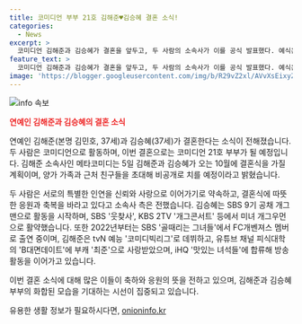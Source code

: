 ```yaml
---
title: 코미디언 부부 21호 김해준♥김승혜 결혼 소식!
categories:
  - News
excerpt: >
  코미디언 김해준과 김승혜가 결혼을 앞두고, 두 사람의 소속사가 이를 공식 발표했다. 예식은 가까운 지인들만을 초대해 비공개로 진행될 예정이며, 이들의 결혼 생활에 따뜻한 응원과 축복을 당부했다. 결혼 소식에는 동료 코미디언 이은지도 축하의 메시지를 전했다. 김해준과 김승혜는 각각 tvN 예능과 SBS의 공채 개그맨으로 활동하며, 앞으로도 더 많은 관심이 기대된다.
feature_text: >
  코미디언 김해준과 김승혜가 결혼을 앞두고, 두 사람의 소속사가 이를 공식 발표했다. 예식은 가까운 지인들만을 초대해 비공개로 진행될 예정이며, 이들의 결혼 생활에 따뜻한 응원과 축복을 당부했다. 결혼 소식에는 동료 코미디언 이은지도 축하의 메시지를 전했다. 김해준과 김승혜는 각각 tvN 예능과 SBS의 공채 개그맨으로 활동하며, 앞으로도 더 많은 관심이 기대된다.
image: 'https://blogger.googleusercontent.com/img/b/R29vZ2xl/AVvXsEixyZcFfHzMRdzZMjFBmAUKJYCLCGyLL1o632UiGVXcaFdKo_bkvkuCioo0uUKlGfBVcT3P84aROyZIXSBEx3Aw5nCQ3pTgDom1WDC4m8eifvWiAmWEEVb4x6G_l8C0QH225ldMjyaFvpxGEBGNO37VmDTDMHGhJPq73UglMfDca1-0aw/s1600/blogspot.png'
---
```


<p><img src="https://blogger.googleusercontent.com/img/b/R29vZ2xl/AVvXsEixyZcFfHzMRdzZMjFBmAUKJYCLCGyLL1o632UiGVXcaFdKo_bkvkuCioo0uUKlGfBVcT3P84aROyZIXSBEx3Aw5nCQ3pTgDom1WDC4m8eifvWiAmWEEVb4x6G_l8C0QH225ldMjyaFvpxGEBGNO37VmDTDMHGhJPq73UglMfDca1-0aw/s1600/blogspot.png" alt="info 속보" /></p>

<p><b><span style="color: #ee2323;">연예인 김해준과 김승혜의 결혼 소식</span></b></p>

<p>연예인 김해준(본명 김민호, 37세)과 김승혜(37세)가 결혼한다는 소식이 전해졌습니다. 두 사람은 코미디언으로 활동하며, 이번 결혼으로는 코미디언 21호 부부가 될 예정입니다. 김해준 소속사인 메타코미디는 5일 김해준과 김승혜가 오는 10월에 결혼식을 가질 계획이며, 양가 가족과 근처 친구들을 초대해 비공개로 치를 예정이라고 밝혔습니다.</p>

<p>두 사람은 서로의 특별한 인연을 신뢰와 사랑으로 이어가기로 약속하고, 결혼식에 따뜻한 응원과 축복을 바라고 있다고 소속사 측은 전했습니다. 김승혜는 SBS 9기 공채 개그맨으로 활동을 시작하며, SBS '웃찾사', KBS 2TV '개그콘서트' 등에서 미녀 개그우먼으로 활약했습니다. 또한 2022년부터는 SBS '골때리는 그녀들'에서 FC개벤져스 멤버로 출연 중이며, 김해준은 tvN 예능 '코미디빅리그'로 데뷔하고, 유튜브 채널 피식대학의 'B대면데이트'에 부캐 '최준'으로 사랑받았으며, iHQ '맛있는 녀석들'에 합류해 방송 활동을 이어가고 있습니다.</p>

<p>이번 결혼 소식에 대해 많은 이들이 축하와 응원의 뜻을 전하고 있으며, 김해준과 김승혜 부부의 화합된 모습을 기대하는 시선이 집중되고 있습니다.</p>
유용한 생활 정보가 필요하시다면, <a href="https://onioninfo.kr" rel="dofollow">onioninfo.kr</a>


